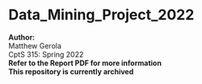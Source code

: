 # Data_Mining_Project_2022

**Author:**<br>
Matthew Gerola<br>
CptS 315: Spring 2022<br>
**Refer to the Report PDF for more information**<br>
**This repository is currently archived**
